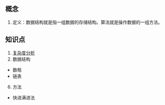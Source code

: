 ## 概念
1. 定义：数据结构就是指一组数据的存储结构。算法就是操作数据的一组方法。

## 知识点
1. [复杂度分析]()
2. 数据结构
  * 数租
  * 链表

6. 方法
  * 快进满进法  

